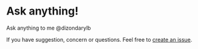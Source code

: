 # Ask anything!
Ask anything to me @dizondarylb

If you have suggestion, concern or questions. Feel free to <a href="https://github.com/dizondarylb/ask/issues/new">create an issue</a>.
